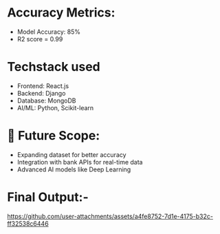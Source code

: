 # Accuracy Metrics:

- Model Accuracy: 85%
- R2 score = 0.99

# Techstack used
- Frontend: React.js
- Backend: Django 
- Database: MongoDB 
- AI/ML: Python, Scikit-learn


# 🚀 Future Scope:

- Expanding dataset for better accuracy
- Integration with bank APIs for real-time data
- Advanced AI models like Deep Learning

# Final Output:-
https://github.com/user-attachments/assets/a4fe8752-7d1e-4175-b32c-ff32538c6446

